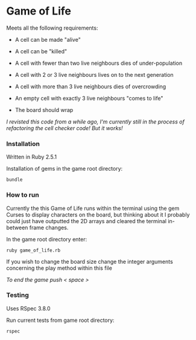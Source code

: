 # Game of Life

Meets all the following requirements:

- A cell can be made "alive"

- A cell can be "killed"

- A cell with fewer than two live neighbours dies of under-population

- A cell with 2 or 3 live neighbours lives on to the next generation

- A cell with more than 3 live neighbours dies of overcrowding

- An empty cell with exactly 3 live neighbours "comes to life"

- The board should wrap

*I revisted this code from a while ago, I'm currently still in the process of refactoring the cell checker code! But it works!*

### Installation

Written in Ruby 2.5.1

Installation of gems in the game root directory:

`bundle`


### How to run
Currently the this Game of Life runs within the terminal using the gem Curses to display characters on the board, but thinking about it I probably could just have outputted the 2D arrays and cleared the terminal in-between frame changes.

In the game root directory enter:

`ruby game_of_life.rb`

If you wish to change the board size change the integer arguments concerning the play method within this file

*To end the game push < space >*


### Testing

Uses RSpec 3.8.0

Run current tests from game root directory:

`rspec`
